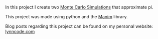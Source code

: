 In this project I create two [Monte Carlo Simulations](https://en.wikipedia.org/wiki/Monte_Carlo_method) that approximate pi.

This project was made using python and the [Manim](https://docs.manim.community/en/stable/) library.

Blog posts regarding this project can be found on my personal website: [lynncode.com](https://lynncode.com)





